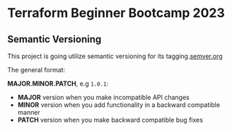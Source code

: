 # Terraform Beginner Bootcamp 2023

## Semantic Versioning

This project is going utilize semantic versioning for its tagging.[semver.org](https://semver.org/)

The general format:

**MAJOR.MINOR.PATCH**, e.g `1.0.1`:

- **MAJOR** version when you make incompatible API changes
- **MINOR** version when you add functionality in a backward compatible manner
- **PATCH** version when you make backward compatible bug fixes